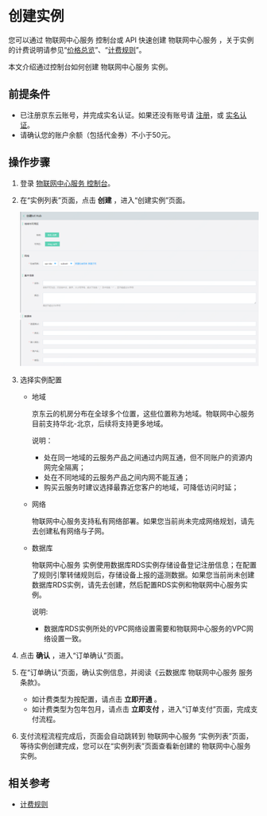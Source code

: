 # 创建实例

您可以通过 物联网中心服务 控制台或 API 快速创建 物联网中心服务 ，关于实例的计费说明请参见“[价格总览](../Pricing/Billing-Overview.md)”、“[计费规则](../Pricing/Billing-Rules.md)”。

本文介绍通过控制台如何创建 物联网中心服务 实例。

## 前提条件
- 已注册京东云账号，并完成实名认证。如果还没有账号请 [注册](https://accounts.jdcloud.com/p/regPage?source=jdcloud%26ReturnUrl=%2f%2fuc.jdcloud.com%2fpassport%2fcomplete%3freturnUrl%3dhttp%3A%2F%2Fuc.jdcloud.com%2Fredirect%2FloginRouter%3FreturnUrl%3Dhttps%253A%252F%252Fwww.jdcloud.com%252Fhelp%252Fdetail%252F734%252FisCatalog%252F1)，或 [实名认证](https://uc.jdcloud.com/account/certify)。
- 请确认您的账户余额（包括代金券）不小于50元。

## 操作步骤
1. 登录 [物联网中心服务 控制台](https://iot-console.jdcloud.com/iothub)。
2. 在“实例列表”页面，点击 **创建** ，进入“创建实例”页面。

    ![创建实例](../../../../image/IoT/IoT-Hub/iothub-001.png)
	
3. 选择实例配置

	- 地域
	
       京东云的机房分布在全球多个位置，这些位置称为地域。物联网中心服务 目前支持华北-北京，后续将支持更多地域。

	   说明：
	   - 处在同一地域的云服务产品之间通过内网互通，但不同账户的资源内网完全隔离；
	   - 处在不同地域的云服务产品之间内网不能互通；
	   - 购买云服务时建议选择最靠近您客户的地域，可降低访问时延；
	   
	- 网络
	
	   物联网中心服务支持私有网络部署。如果您当前尚未完成网络规划，请先去创建私有网络与子网。
	   
	- 数据库
	
	    物联网中心服务 实例使用数据库RDS实例存储设备登记注册信息；在配置了规则引擎转储规则后，存储设备上报的遥测数据。如果您当前尚未创建数据库RDS实例，请先去创建，然后配置RDS实例和物联网中心服务实例。
		
		说明:
		- 数据库RDS实例所处的VPC网络设置需要和物联网中心服务的VPC网络设置一致。
	
4. 点击 **确认** ，进入“订单确认”页面。
6. 在“订单确认”页面，确认实例信息，并阅读《云数据库 物联网中心服务 服务条款》。
	- 如计费类型为按配置，请点击 **立即开通** 。
	- 如计费类型为包年包月，请点击 **立即支付** ，进入“订单支付”页面，完成支付流程。
7. 支付流程流程完成后，页面会自动跳转到 物联网中心服务 “实例列表”页面，等待实例创建完成，您可以在“实例列表”页面查看新创建的 物联网中心服务 实例。

## 相关参考
- [计费规则](../Pricing/Billing-Rules.md)
